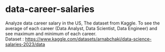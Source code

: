 # data-career-salaries
  Analyze data career salary in the US, The dataset from Kaggle. To see the average of each career (Data Analyst, Data Scientist, Data Engineer) and see maximum and minimum of each career.  
Dataset : https://www.kaggle.com/datasets/arnabchaki/data-science-salaries-2023/data
